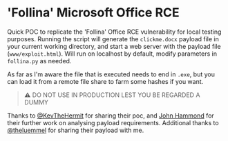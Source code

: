 # 'Follina' Microsoft Office RCE

Quick POC to replicate the 'Follina' Office RCE vulnerability for local testing purposes. Running the script will generate the `clickme.docx` payload file in your current working directory, and start a web server with the payload file (`www/exploit.html`). Will run on localhost by default, modify parameters in `follina.py` as needed.

As far as I'm aware the file that is executed needs to end in `.exe`, but you can load it from a remote file share to farm some hashes if you want.

> ⚠ DO NOT USE IN PRODUCTION LEST YOU BE REGARDED A DUMMY

Thanks to [@KevTheHermit](https://twitter.com/KevTheHermit) for sharing their poc, and [John Hammond](https://twitter.com/_JohnHammond) for their further work on analysing payload requirements. Additional thanks to [@theluemmel](https://twitter.com/theluemmel) for sharing their payload with me.